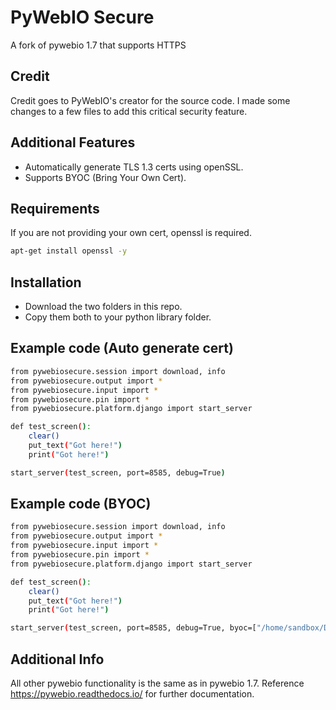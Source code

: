 # PyWebIO Secure

A fork of pywebio 1.7 that supports HTTPS

## Credit

Credit goes to PyWebIO's creator for the source code. I made some changes to a few files to add this critical security feature.

## Additional Features

- Automatically generate TLS 1.3 certs using openSSL.
- Supports BYOC (Bring Your Own Cert).


## Requirements

If you are not providing your own cert, openssl is required. 
```bash
apt-get install openssl -y
```


## Installation

- Download the two folders in this repo. 
- Copy them both to your python library folder.


## Example code (Auto generate cert)

```bash
from pywebiosecure.session import download, info
from pywebiosecure.output import *
from pywebiosecure.input import *
from pywebiosecure.pin import *
from pywebiosecure.platform.django import start_server

def test_screen():
	clear()
	put_text("Got here!")
	print("Got here!")

start_server(test_screen, port=8585, debug=True)
```

## Example code (BYOC)
```bash
from pywebiosecure.session import download, info
from pywebiosecure.output import *
from pywebiosecure.input import *
from pywebiosecure.pin import *
from pywebiosecure.platform.django import start_server

def test_screen():
	clear()
	put_text("Got here!")
	print("Got here!")

start_server(test_screen, port=8585, debug=True, byoc=["/home/sandbox/Desktop/cert.pem", "/home/sandbox/Desktop/key.pem"])
```

## Additional Info
All other pywebio functionality is the same as in pywebio 1.7. 
Reference https://pywebio.readthedocs.io/ for further documentation.
